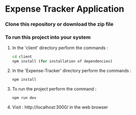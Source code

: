 # Expense Tracker Application
### Clone this repository or download the zip file
### To run this project into your system
1. In the 'client' directory perform the commands :
   ```bash
   cd client
   npm install (for installation of dependencies)
3. In the 'Expense-Tracker' directory perform the commands :
   ```bash
   npm install
5. To run the project perform the command :
   ```bash
   npm run dev
7. Visit : http://localhost:3000/ in the web browser

